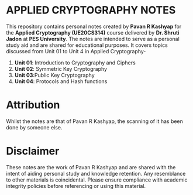 # APPLIED CRYPTOGRAPHY NOTES

This repository contains personal notes created by **Pavan R Kashyap** for the **Applied Cryptography (UE20CS314)** course delivered by **Dr. Shruti Jadon** at **PES University**. The notes are intended to serve as a personal study aid and are shared for educational purposes.
It covers topics discussed from Unit 01 to Unit 4 in Applied Cryptography-
1. **Unit 01**: Introduction to Cryptography and Ciphers
2. **Unit 02**: Symmetric Key Cryptography
3. **Unit 03**:Public Key Cryptography
4. **Unit 04**: Protocols and Hash functions

# Attribution
Whilst the notes are that of Pavan R Kashyap, the scanning of it has been done by someone else. 

 # Disclaimer

These notes are the work of Pavan R Kashyap and are shared with the intent of aiding personal study and knowledge retention. Any resemblance to other materials is coincidental. Please ensure compliance with academic integrity policies before referencing or using this material.
